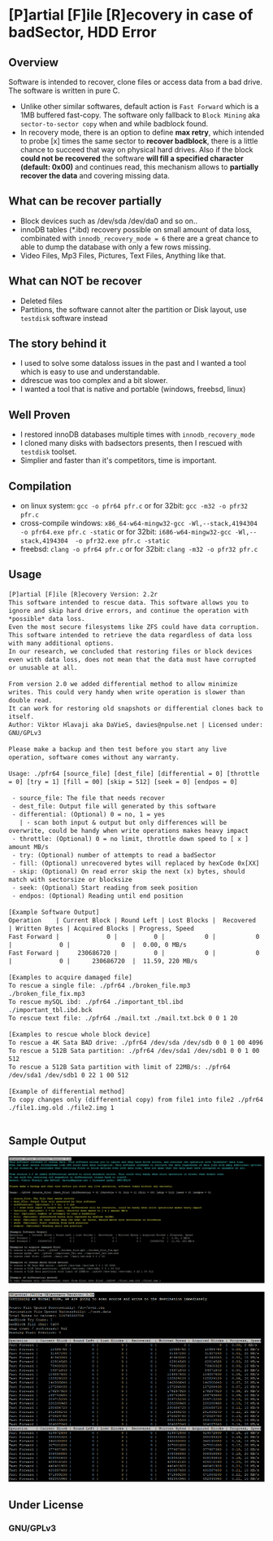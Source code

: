 # [P]artial [F]ile [R]ecovery in case of badSector, HDD Error
## Overview
Software is intended to recover, clone files or access data from a bad drive. 
The software is written in pure C.

* Unlike other similar softwares, default action is `Fast Forward` which is a 1MB buffered fast-copy. The software only fallback to `Block Mining` aka `sector-to-sector copy` when and while badblock found.
* In recovery mode, there is an option to define **max retry**, which intended to probe [x] times the same sector to **recover badblock**, there is a little chance to succeed that way on physical hard drives.
Also if the block **could not be recovered** the software **will fill a specified character (default: 0x00)** and continues read, this mechanism allows to **partially recover the data** and covering missing data.

## What can be recover partially
* Block devices such as /dev/sda /dev/da0 and so on..
* innoDB tables (*.ibd) recovery possible on small amount of data loss, combinated with `innodb_recovery_mode = 6` there are a great chance to able to dump the database with only a few rows missing.
* Video Files, Mp3 Files, Pictures, Text Files, Anything like that.

## What can NOT be recover
* Deleted files
* Partitions, the software cannot alter the partition or Disk layout, use `testdisk` software instead

## The story behind it
* I used to solve some dataloss issues in the past and I wanted a tool which is easy to use and understandable.
* ddrescue was too complex and a bit slower.
* I wanted a tool that is native and portable (windows, freebsd, linux)

## Well Proven
* I restored innoDB databases multiple times with `innodb_recovery_mode`
* I cloned many disks with badsectors presents, then I rescued with `testdisk` toolset.
* Simplier and faster than it's competitors, time is important.

## Compilation
* on linux system: `gcc -o pfr64 pfr.c` or for 32bit: `gcc -m32 -o pfr32 pfr.c`
* cross-compile windows: `x86_64-w64-mingw32-gcc -Wl,--stack,4194304 -o pfr64.exe pfr.c -static` or for 32bit: `i686-w64-mingw32-gcc -Wl,--stack,4194304  -o pfr32.exe pfr.c -static`
* freebsd: `clang -o pfr64 pfr.c` or for 32bit: `clang -m32 -o pfr32 pfr.c`

## Usage
````
[P]artial [F]ile [R]ecovery Version: 2.2r
This software intended to rescue data. This software allows you to ignore and skip hard drive errors, and continue the operation with *possible* data loss.
Even the most secure filesystems like ZFS could have data corruption. This software intended to retrieve the data regardless of data loss with many additional options.
In our research, we concluded that restoring files or block devices even with data loss, does not mean that the data must have corrupted or unusable at all.

From version 2.0 we added differential method to allow minimize writes. This could very handy when write operation is slower than double read.
It can work for restoring old snapshots or differential clones back to itself.
Author: Viktor Hlavaji aka DaVieS, davies@npulse.net | Licensed under: GNU/GPLv3

Please make a backup and then test before you start any live operation, software comes without any warranty.

Usage: ./pfr64 [source_file] [dest_file] [differential = 0] [throttle = 0] [try = 1] [fill = 00] [skip = 512] [seek = 0] [endpos = 0]

 - source_file: The file that needs recover
 - dest_file: Output file will generated by this software
 - differential: (Optional) 0 = no, 1 = yes
   | - scan both input & output but only differences will be overwrite, could be handy when write operations makes heavy impact
 - throttle: (Optional) 0 = no limit, throttle down speed to [ x ] amount MB/s
 - try: (Optional) number of attempts to read a badSector
 - fill: (Optional) unrecovered bytes will replaced by hexCode 0x[XX]
 - skip: (Optional) On read error skip the next (x) bytes, should match with sectorsize or blocksize
 - seek: (Optional) Start reading from seek position
 - endpos: (Optional) Reading until end position

[Example Software Output]
Operation    | Current Block | Round Left | Lost Blocks |  Recovered  | Written Bytes | Acquired Blocks | Progress, Speed
Fast Forward |             0 |          0 |           0 |           0 |             0 |              0  |  0.00, 0 MB/s
Fast Forward |     230686720 |          0 |           0 |           0 |             0 |      230686720  |  11.59, 220 MB/s

[Examples to acquire damaged file]
To rescue a single file: ./pfr64 ./broken_file.mp3 ./broken_file_fix.mp3
To rescue mySQL ibd: ./pfr64 ./important_tbl.ibd ./important_tbl.ibd.bck
To rescue text file: ./pfr64 ./mail.txt ./mail.txt.bck 0 0 1 20

[Examples to rescue whole block device]
To rescue a 4K Sata BAD drive: ./pfr64 /dev/sda /dev/sdb 0 0 1 00 4096
To rescue a 512B Sata partition: ./pfr64 /dev/sda1 /dev/sdb1 0 0 1 00 512
To rescue a 512B Sata partition with limit of 22MB/s: ./pfr64 /dev/sda1 /dev/sdb1 0 22 1 00 512

[Example of differential method]
To copy changes only (differential copy) from file1 into file2 ./pfr64 ./file1.img.old ./file2.img 1


````

## Sample Output

![screenshot1](screens/scr1.png "Usage Sample")

![screenshot2](screens/scr2.png "Usage Sample")


## Under License
### GNU/GPLv3





